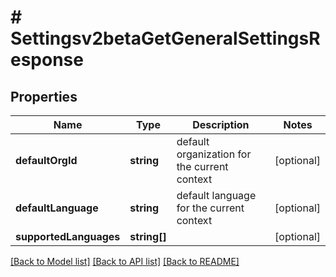 # # Settingsv2betaGetGeneralSettingsResponse

## Properties

Name | Type | Description | Notes
------------ | ------------- | ------------- | -------------
**defaultOrgId** | **string** | default organization for the current context | [optional]
**defaultLanguage** | **string** | default language for the current context | [optional]
**supportedLanguages** | **string[]** |  | [optional]

[[Back to Model list]](../../README.md#models) [[Back to API list]](../../README.md#endpoints) [[Back to README]](../../README.md)
